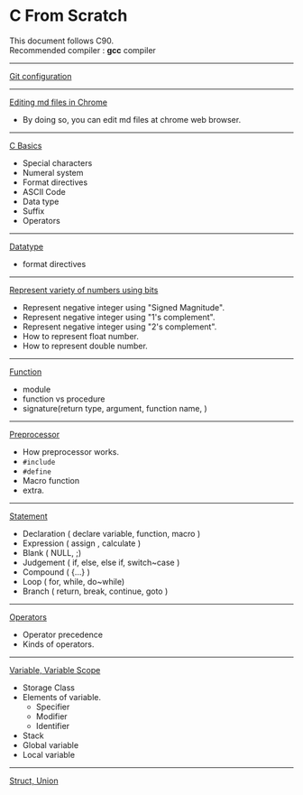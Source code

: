 # C From Scratch

This document follows C90.  
Recommended compiler : **gcc** compiler

------------------------
[Git configuration](https://github.com/csyouk/deepdive_into_c/blob/master/How-To-Manage-Git.md)

------------------------
[Editing md files in Chrome](https://developers.google.com/web/tools/setup/setup-workflow)

- By doing so, you can edit md files at chrome web browser.

------------------------
[C Basics](https://github.com/csyouk/deepdive_into_c/blob/master/Introduction.md)

- Special characters
- Numeral system
- Format directives
- ASCII Code
- Data type
- Suffix
- Operators

------------------------
[Datatype](https://github.com/csyouk/deepdive_into_c/blob/master/Datatype.md)
- format directives

-------------------------
[Represent variety of numbers using bits](https://github.com/csyouk/deepdive_into_c/blob/master/Represent_NeNumber_FloatDouble.md)
- Represent negative integer using "Signed Magnitude".
- Represent negative integer using "1's complement".
- Represent negative integer using "2's complement".
- How to represent float number.
- How to represent double number.


------------------------
[Function](https://github.com/csyouk/deepdive_into_c/blob/master/Function.md)

- module
- function vs procedure
- signature(return type, argument, function name, )

------------------------
[Preprocessor](https://github.com/csyouk/deepdive_into_c/blob/master/Preprocessor.md)

- How preprocessor works.
- ```#include```
- ```#define```
- Macro function
- extra.


------------------------
[Statement](https://github.com/csyouk/deepdive_into_c/blob/master/Statement.md)

- Declaration ( declare variable, function, macro )
- Expression ( assign , calculate )
- Blank ( NULL, ;)
- Judgement ( if, else, else if, switch~case )
- Compound ( {...} )
- Loop ( for, while, do~while)
- Branch ( return, break, continue, goto )

------------------------
[Operators](https://github.com/csyouk/deepdive_into_c/blob/master/Operators.md)

- Operator precedence
- Kinds of operators.

------------------------
[Variable, Variable Scope](https://github.com/csyouk/deepdive_into_c/blob/master/Variable-Scope.md)

- Storage Class
- Elements of variable.
  - Specifier
  - Modifier
  - Identifier
- Stack
- Global variable
- Local variable

------------------------
[Struct, Union](https://github.com/csyouk/deepdive_into_c/blob/master/Struct-Union.md)
